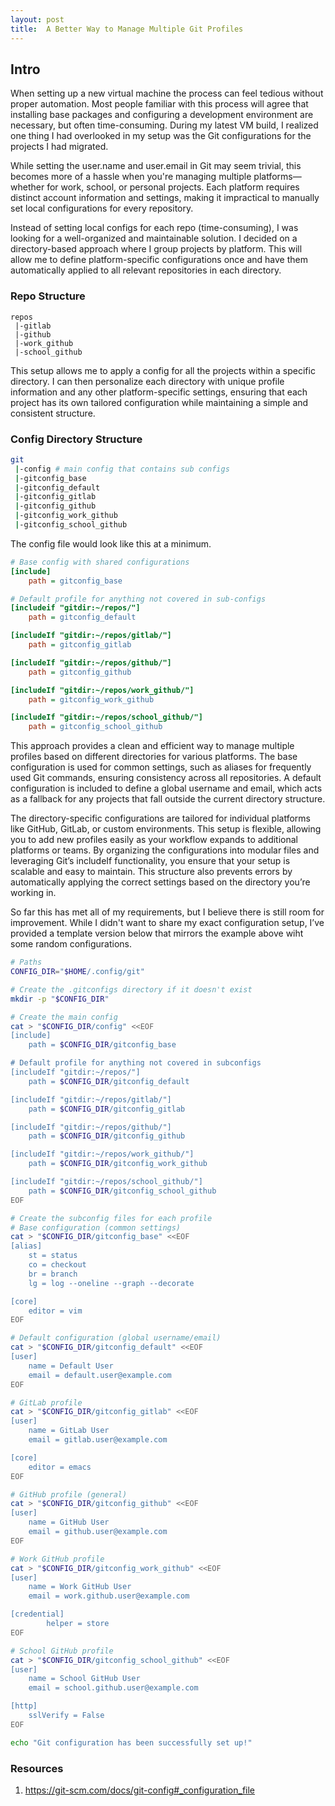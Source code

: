 ```yaml
---
layout: post
title:  A Better Way to Manage Multiple Git Profiles
---
```


## Intro

When setting up a new virtual machine the process can feel tedious without proper automation. Most people familiar with this process will agree that installing base packages and configuring a development environment are necessary, but often time-consuming. During my latest VM build, I realized one thing I had overlooked in my setup was the Git configurations for the projects I had migrated.

While setting the user.name and user.email in Git may seem trivial, this becomes more of a hassle when you're managing multiple platforms—whether for work, school, or personal projects. Each platform requires distinct account information and settings, making it impractical to manually set local configurations for every repository.

Instead of setting local configs for each repo (time-consuming), I was looking for a well-organized and maintainable solution. I decided on a directory-based approach where I group projects by platform. This will allow me to define platform-specific configurations once and have them automatically applied to all relevant repositories in each directory. 

### Repo Structure
```
repos
 |-gitlab
 |-github
 |-work_github
 |-school_github
```

This setup allows me to apply a config for all the projects within a specific directory. I can then personalize each directory with unique profile information and any other platform-specific settings, ensuring that each project has its own tailored configuration while maintaining a simple and consistent structure.

### Config Directory Structure
```bash
git
 |-config # main config that contains sub configs
 |-gitconfig_base
 |-gitconfig_default
 |-gitconfig_gitlab
 |-gitconfig_github 
 |-gitconfig_work_github
 |-gitconfig_school_github
```
The config file would look like this at a minimum. 

```ini
# Base config with shared configurations
[include]
    path = gitconfig_base

# Default profile for anything not covered in sub-configs
[includeif "gitdir:~/repos/"]
    path = gitconfig_default

[includeIf "gitdir:~/repos/gitlab/"]
    path = gitconfig_gitlab

[includeIf "gitdir:~/repos/github/"]
    path = gitconfig_github

[includeIf "gitdir:~/repos/work_github/"]
    path = gitconfig_work_github

[includeIf "gitdir:~/repos/school_github/"]
    path = gitconfig_school_github
```

This approach provides a clean and efficient way to manage multiple profiles based on different directories for various platforms. The base configuration is used for common settings, such as aliases for frequently used Git commands, ensuring consistency across all repositories. A default configuration is included to define a global username and email, which acts as a fallback for any projects that fall outside the current directory structure.

The directory-specific configurations are tailored for individual platforms like GitHub, GitLab, or custom environments. This setup is flexible, allowing you to add new profiles easily as your workflow expands to additional platforms or teams. By organizing the configurations into modular files and leveraging Git’s includeIf functionality, you ensure that your setup is scalable and easy to maintain. This structure also prevents errors by automatically applying the correct settings based on the directory you’re working in.

So far this has met all of my requirements, but I believe there is still room for improvement. While I didn't want to share my exact configuration setup, I’ve provided a template version below that mirrors the example above wiht some random configurations.


```sh
# Paths
CONFIG_DIR="$HOME/.config/git"

# Create the .gitconfigs directory if it doesn't exist
mkdir -p "$CONFIG_DIR"

# Create the main config
cat > "$CONFIG_DIR/config" <<EOF
[include]
    path = $CONFIG_DIR/gitconfig_base

# Default profile for anything not covered in subconfigs
[includeIf "gitdir:~/repos/"]
    path = $CONFIG_DIR/gitconfig_default

[includeIf "gitdir:~/repos/gitlab/"]
    path = $CONFIG_DIR/gitconfig_gitlab

[includeIf "gitdir:~/repos/github/"]
    path = $CONFIG_DIR/gitconfig_github

[includeIf "gitdir:~/repos/work_github/"]
    path = $CONFIG_DIR/gitconfig_work_github

[includeIf "gitdir:~/repos/school_github/"]
    path = $CONFIG_DIR/gitconfig_school_github
EOF

# Create the subconfig files for each profile
# Base configuration (common settings)
cat > "$CONFIG_DIR/gitconfig_base" <<EOF
[alias]
    st = status
    co = checkout
    br = branch
    lg = log --oneline --graph --decorate

[core]
    editor = vim
EOF

# Default configuration (global username/email)
cat > "$CONFIG_DIR/gitconfig_default" <<EOF
[user]
    name = Default User
    email = default.user@example.com
EOF

# GitLab profile
cat > "$CONFIG_DIR/gitconfig_gitlab" <<EOF
[user]
    name = GitLab User
    email = gitlab.user@example.com

[core]
    editor = emacs
EOF

# GitHub profile (general)
cat > "$CONFIG_DIR/gitconfig_github" <<EOF
[user]
    name = GitHub User
    email = github.user@example.com
EOF

# Work GitHub profile
cat > "$CONFIG_DIR/gitconfig_work_github" <<EOF
[user]
    name = Work GitHub User
    email = work.github.user@example.com

[credential]
        helper = store
EOF

# School GitHub profile
cat > "$CONFIG_DIR/gitconfig_school_github" <<EOF
[user]
    name = School GitHub User
    email = school.github.user@example.com

[http]
	sslVerify = False
EOF

echo "Git configuration has been successfully set up!"
```

### Resources
1. https://git-scm.com/docs/git-config#_configuration_file
